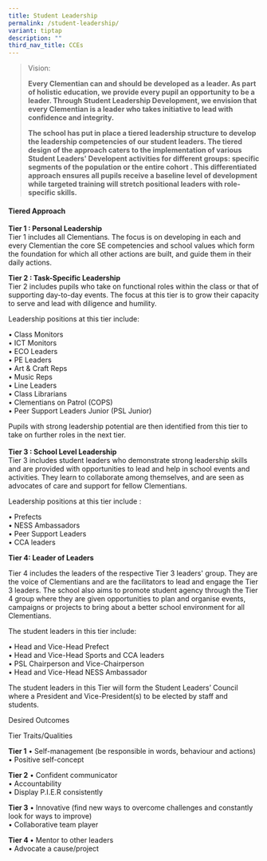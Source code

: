 ```yaml
---
title: Student Leadership
permalink: /student-leadership/
variant: tiptap
description: ""
third_nav_title: CCEs
---
```

<blockquote>
<p>Vision:</p>
<p><strong>Every Clementian can and should be developed as a leader. As part of holistic education, we provide every pupil an opportunity to be a leader. Through Student Leadership Development, we envision that every Clementian is a leader who takes initiative to lead with confidence and integrity.</strong>
</p>
<p><strong>The school has put in place a tiered leadership structure to develop the leadership competencies of our student leaders. The tiered design of the approach caters to the implementation of various Student Leaders' Developent activities for different groups: specific segments of the population or the entire cohort . This differentiated approach ensures all pupils receive a baseline level of development while targeted training will stretch positional leaders with role-specific skills.</strong>
</p>
</blockquote>
<h4>Tiered Approach</h4>
<p><strong>Tier 1 : Personal Leadership </strong>
<br>Tier 1 includes all Clementians. The focus is on developing in each and
every Clementian the core SE competencies and school values which form
the foundation for which all other actions are built, and guide them in
their daily actions.</p>
<p><strong>Tier 2 : Task-Specific Leadership </strong>
<br>Tier 2 includes pupils who take on functional roles within the class or
that of supporting day-to-day events. The focus at this tier is to grow
their capacity to serve and lead with diligence and humility.</p>
<p>Leadership positions at this tier include:</p>
<p>• Class Monitors
<br>• ICT Monitors
<br>• ECO Leaders
<br>• PE Leaders
<br>• Art &amp; Craft Reps
<br>• Music Reps
<br>• Line Leaders
<br>• Class Librarians
<br>• Clementians on Patrol (COPS)
<br>• Peer Support Leaders Junior (PSL Junior)</p>
<p>Pupils with strong leadership potential are then identified from this
tier to take on further roles in the next tier.
<br>
<br><strong>Tier 3 : School Level Leadership</strong>
<br>Tier 3 includes student leaders who demonstrate strong leadership skills
and are provided with opportunities to lead and help in school events and
activities. They learn to collaborate among themselves, and are seen as
advocates of care and support for fellow Clementians.</p>
<p>Leadership positions at this tier include :</p>
<p>• Prefects
<br>• NESS Ambassadors
<br>• Peer Support Leaders
<br>• CCA leaders</p>
<p><strong>Tier 4: Leader of Leaders</strong>
</p>
<p>Tier 4 includes the leaders of the respective Tier 3 leaders' group. They
are the voice of Clementians and are the facilitators to lead and engage
the Tier 3 leaders. The school also aims to promote student agency through
the Tier 4 group where they are given opportunities to plan and organise
events, campaigns or projects to bring about a better school environment
for all Clementians.</p>
<p>The student leaders in this tier include:</p>
<p>• Head and Vice-Head Prefect
<br>• Head and Vice-Head Sports and CCA leaders
<br>• PSL Chairperson and Vice-Chairperson
<br>• Head and Vice-Head NESS Ambassador</p>
<p>The student leaders in this Tier will form the Student Leaders’ Council
where a President and Vice-President(s) to be elected by staff and students.</p>
<p>Desired Outcomes</p>
<p>Tier Traits/Qualities</p>
<p><strong>Tier 1</strong> • Self-management (be responsible in words, behaviour
and actions)
<br>• Positive self-concept</p>
<p><strong>Tier 2</strong> • Confident communicator
<br>• Accountability
<br>• Display P.I.E.R consistently</p>
<p><strong>Tier 3</strong> • Innovative (find new ways to overcome challenges
and constantly look for ways to improve)
<br>• Collaborative team player</p>
<p><strong>Tier 4 </strong>• Mentor to other leaders
<br>• Advocate a cause/project</p>